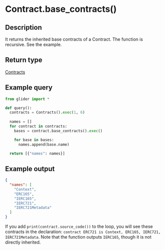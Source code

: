 # Contract.base\_contracts()

## Description

It returns the inherited base contracts of a Contract. The function is recursive. See the example.

## Return type

[Contracts](../contracts/)

## Example query

```python
from glider import *

def query():
  contracts = Contracts().exec(1, 6)
  
  names = []
  for contract in contracts:
    bases = contract.base_contracts().exec()

    for base in bases:
      names.append(base.name)

  return [{"names": names}]
```

## Example output

```json
{
  "names": [
    "Context",
    "ERC165",
    "IERC165",
    "IERC721",
    "IERC721Metadata"
  ]
}
```

If you add `print(contract.source_code())` to the loop, you will see these contracts in the declaration: `contract ERC721 is Context, ERC165, IERC721, IERC721Metadata`. Note that the function outputs `IERC165`, though it is not directly inherited.
